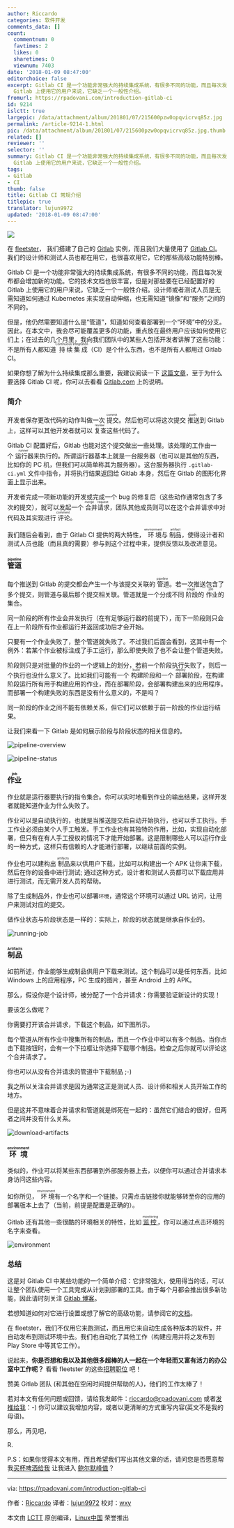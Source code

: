 ```yaml
---
author: Riccardo
categories: 软件开发
comments_data: []
count:
  commentnum: 0
  favtimes: 2
  likes: 0
  sharetimes: 0
  viewnum: 7403
date: '2018-01-09 08:47:00'
editorchoice: false
excerpt: Gitlab CI 是一个功能非常强大的持续集成系统，有很多不同的功能，而且每次发布都会增加新的功能。它的技术文档也很丰富，但是对那些要在已经配置好的
  Gitlab 上使用它的用户来说，它缺乏一个一般性介绍。
fromurl: https://rpadovani.com/introduction-gitlab-ci
id: 9214
islctt: true
largepic: /data/attachment/album/201801/07/215600pzw0opqvicrvq85z.jpg
permalink: /article-9214-1.html
pic: /data/attachment/album/201801/07/215600pzw0opqvicrvq85z.jpg.thumb.jpg
related: []
reviewer: ''
selector: ''
summary: Gitlab CI 是一个功能非常强大的持续集成系统，有很多不同的功能，而且每次发布都会增加新的功能。它的技术文档也很丰富，但是对那些要在已经配置好的
  Gitlab 上使用它的用户来说，它缺乏一个一般性介绍。
tags:
- Gitlab
- CI
thumb: false
title: Gitlab CI 常规介绍
titlepic: true
translator: lujun9972
updated: '2018-01-09 08:47:00'
---
```


![](/data/attachment/album/201801/07/215600pzw0opqvicrvq85z.jpg)


在 [fleetster](https://www.fleetster.net)， 我们搭建了自己的 [Gitlab](https://gitlab.com/) 实例，而且我们大量使用了 [Gitlab CI](https://about.gitlab.com/gitlab-ci/)。我们的设计师和测试人员也都在用它，也很喜欢用它，它的那些高级功能特别棒。


Gitlab CI 是一个功能非常强大的持续集成系统，有很多不同的功能，而且每次发布都会增加新的功能。它的技术文档也很丰富，但是对那些要在已经配置好的 Gitlab 上使用它的用户来说，它缺乏一个一般性介绍。设计师或者测试人员是无需知道如何通过 Kubernetes 来实现自动伸缩，也无需知道“镜像”和“服务”之间的不同的。


但是，他仍然需要知道什么是“管道”，知道如何查看部署到一个“环境”中的分支。因此，在本文中，我会尽可能覆盖更多的功能，重点放在最终用户应该如何使用它们上；在过去的几个月里，我向我们团队中的某些人包括开发者讲解了这些功能：不是所有人都知道<ruby> 持续集成 <rt>  Continuous Integration </rt></ruby>（CI）是个什么东西，也不是所有人都用过 Gitlab CI。


如果你想了解为什么持续集成那么重要，我建议阅读一下 [这篇文章](https://about.gitlab.com/2015/02/03/7-reasons-why-you-should-be-using-ci/)，至于为什么要选择 Gitlab CI 呢，你可以去看看 [Gitlab.com](https://about.gitlab.com/gitlab-ci/) 上的说明。


### 简介


开发者保存更改代码的动作叫做一次<ruby> 提交 <rt>  commit </rt></ruby>。然后他可以将这次提交<ruby> 推送 <rt>  push </rt></ruby>到 Gitlab 上，这样可以其他开发者就可以<ruby> 复查 <rt>  review </rt></ruby>这些代码了。


Gitlab CI 配置好后，Gitlab 也能对这个提交做出一些处理。该处理的工作由一个<ruby> 运行器 <rt>  runner </rt></ruby>来执行的。所谓运行器基本上就是一台服务器（也可以是其他的东西，比如你的 PC 机，但我们可以简单称其为服务器）。这台服务器执行 `.gitlab-ci.yml` 文件中指令，并将执行结果返回给 Gitlab 本身，然后在 Gitlab 的图形化界面上显示出来。


开发者完成一项新功能的开发或完成一个 bug 的修复后（这些动作通常包含了多次的提交），就可以发起一个<ruby> 合并请求 <rt>  merge request </rt></ruby>，团队其他成员则可以在这个合并请求中对代码及其实现进行<ruby> 评论 <rt>  comment </rt></ruby>。


我们随后会看到，由于 Gitlab CI 提供的两大特性，<ruby> 环境 <rt>  environment </rt></ruby> 与 <ruby> 制品 <rt>  artifact </rt></ruby>，使得设计者和测试人员也能（而且真的需要）参与到这个过程中来，提供反馈以及改进意见。


### <ruby> 管道 <rt>  pipeline </rt></ruby>


每个推送到 Gitlab 的提交都会产生一个与该提交关联的<ruby> 管道 <rt>  pipeline </rt></ruby>。若一次推送包含了多个提交，则管道与最后那个提交相关联。管道就是一个分成不同<ruby> 阶段 <rt>  stage </rt></ruby>的<ruby> 作业 <rt>  job </rt></ruby>的集合。


同一阶段的所有作业会并发执行（在有足够运行器的前提下），而下一阶段则只会在上一阶段所有作业都运行并返回成功后才会开始。


只要有一个作业失败了，整个管道就失败了。不过我们后面会看到，这其中有一个例外：若某个作业被标注成了手工运行，那么即使失败了也不会让整个管道失败。


阶段则只是对批量的作业的一个逻辑上的划分，若前一个阶段执行失败了，则后一个执行也没什么意义了。比如我们可能有一个<ruby> 构建 <rt>  build </rt></ruby>阶段和一个<ruby> 部署 <rt>  deploy </rt></ruby>阶段，在构建阶段运行所有用于构建应用的作业，而在部署阶段，会部署构建出来的应用程序。而部署一个构建失败的东西是没有什么意义的，不是吗？


同一阶段的作业之间不能有依赖关系，但它们可以依赖于前一阶段的作业运行结果。


让我们来看一下 Gitlab 是如何展示阶段与阶段状态的相关信息的。


![pipeline-overview](/data/attachment/album/201801/07/215646slbl0ldx0376v6xo.png)


![pipeline-status](/data/attachment/album/201801/07/215648mxekjeve33jfj1vj.png)


### <ruby> 作业 <rt>  job </rt></ruby>


作业就是运行器要执行的指令集合。你可以实时地看到作业的输出结果，这样开发者就能知道作业为什么失败了。


作业可以是自动执行的，也就是当推送提交后自动开始执行，也可以手工执行。手工作业必须由某个人手工触发。手工作业也有其独特的作用，比如，实现自动化部署，但只有在有人手工授权的情况下才能开始部署。这是限制哪些人可以运行作业的一种方式，这样只有信赖的人才能进行部署，以继续前面的实例。


作业也可以建构出<ruby> 制品 <rt>  artifacts </rt></ruby>来以供用户下载，比如可以构建出一个 APK 让你来下载，然后在你的设备中进行测试; 通过这种方式，设计者和测试人员都可以下载应用并进行测试，而无需开发人员的帮助。


除了生成制品外，作业也可以部署`环境`，通常这个环境可以通过 URL 访问，让用户来测试对应的提交。


做作业状态与阶段状态是一样的：实际上，阶段的状态就是继承自作业的。


![running-job](/data/attachment/album/201801/07/215649sd6y7zy6y05hmdze.png)


### <ruby> 制品 <rt>  Artifacts </rt></ruby>


如前所述，作业能够生成制品供用户下载来测试。这个制品可以是任何东西，比如 Windows 上的应用程序，PC 生成的图片，甚至 Android 上的 APK。


那么，假设你是个设计师，被分配了一个合并请求：你需要验证新设计的实现！


要该怎么做呢？


你需要打开该合并请求，下载这个制品，如下图所示。


每个管道从所有作业中搜集所有的制品，而且一个作业中可以有多个制品。当你点击下载按钮时，会有一个下拉框让你选择下载哪个制品。检查之后你就可以评论这个合并请求了。


你也可以从没有合并请求的管道中下载制品 ;-)


我之所以关注合并请求是因为通常这正是测试人员、设计师和相关人员开始工作的地方。


但是这并不意味着合并请求和管道就是绑死在一起的：虽然它们结合的很好，但两者之间并没有什么关系。


![download-artifacts](/data/attachment/album/201801/07/215651pad7am8w8caxzagd.png)


### <ruby> 环境 <rt>  environment </rt></ruby>


类似的，作业可以将某些东西部署到外部服务器上去，以便你可以通过合并请求本身访问这些内容。


如你所见，<ruby> 环境 <rt>  environment </rt></ruby>有一个名字和一个链接。只需点击链接你就能够转至你的应用的部署版本上去了（当前，前提是配置是正确的）。


Gitlab 还有其他一些很酷的环境相关的特性，比如 <ruby> <a href="https://gitlab.com/help/ci/environments.md">  监控 </a> <rt>  monitoring </rt></ruby>，你可以通过点击环境的名字来查看。


![environment](/data/attachment/album/201801/07/215652pfgs2a01jwg9hboa.png)


### 总结


这是对 Gitlab CI 中某些功能的一个简单介绍：它非常强大，使用得当的话，可以让整个团队使用一个工具完成从计划到部署的工具。由于每个月都会推出很多新功能，因此请时刻关注 [Gitlab 博客](https://about.gitlab.com/)。


若想知道如何对它进行设置或想了解它的高级功能，请参阅它的[文档](https://docs.gitlab.com/ee/ci/README.html)。


在 fleetster，我们不仅用它来跑测试，而且用它来自动生成各种版本的软件，并自动发布到测试环境中去。我们也自动化了其他工作（构建应用并将之发布到 Play Store 中等其它工作）。


说起来，**你是否想和我以及其他很多超棒的人一起在一个年轻而又富有活力的办公室中工作呢？** 看看 fleetster 的这些[招聘职位](https://www.fleetster.net/fleetster-team.html) 吧！


赞美 Gitlab 团队 (和其他在空闲时间提供帮助的人)，他们的工作太棒了！


若对本文有任何问题或回馈，请给我发邮件：[riccardo@rpadovani.com](mailto:riccardo@rpadovani.com) 或者[发推给我](https://twitter.com/rpadovani93)：-) 你可以建议我增加内容，或者以更清晰的方式重写内容(英文不是我的母语)。


那么，再见吧，


R.


P.S：如果你觉得本文有用，而且希望我们写出其他文章的话，请问您是否愿意帮我[买杯啤酒给我](https://rpadovani.com/donations) 让我进入 [鲍尔默峰值](https://www.xkcd.com/323/)？




---


via: <https://rpadovani.com/introduction-gitlab-ci>


作者：[Riccardo](https://rpadovani.com) 译者：[lujun9972](https://github.com/lujun9972) 校对：[wxy](https://github.com/wxy)


本文由 [LCTT](https://github.com/LCTT/TranslateProject) 原创编译，[Linux中国](https://linux.cn/) 荣誉推出